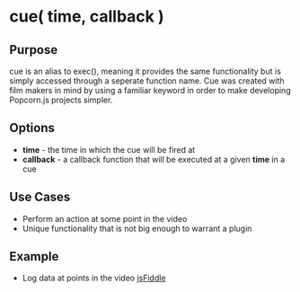 # cue( time, callback ) #

## Purpose ##

cue is an alias to exec(), meaning it provides the same functionality but is simply accessed through a seperate function name.  Cue was created with film makers in mind by using a familiar keyword in order to make developing Popcorn.js projects simpler.

## Options ## 

* **time** - the time in which the cue will be fired at
* **callback** - a callback function that will be executed at a given **time** in a cue

## Use Cases ##

* Perform an action at some point in the video
* Unique functionality that is not big enough to warrant a plugin

## Example ##

* Log data at points in the video [jsFiddle](http://jsfiddle.net/popcornjs/a38mA/)

